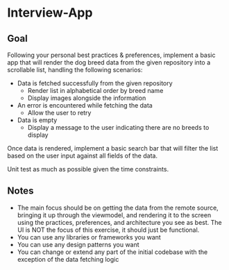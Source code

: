 # Interview-App

## Goal
Following your personal best practices & preferences, implement a basic app that will render the dog breed data from the given repository into a scrollable list, handling the following scenarios:
- Data is fetched successfully from the given repository
  - Render list in alphabetical order by breed name
  - Display images alongside the information
- An error is encountered while fetching the data
  - Allow the user to retry
- Data is empty
  - Display a message to the user indicating there are no breeds to display

Once data is rendered, implement a basic search bar that will filter the list based on the user input against all fields of the data.

Unit test as much as possible given the time constraints.

## Notes
- The main focus should be on getting the data from the remote source, bringing it up through the viewmodel, and rendering it to the screen using the practices, preferences, and architecture you see as best. The UI is NOT the focus of this exercise, it should just be functional.
- You can use any libraries or frameworks you want
- You can use any design patterns you want
- You can change or extend any part of the initial codebase with the exception of the data fetching logic